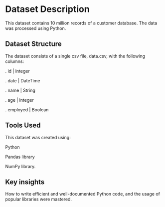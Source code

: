 # Dataset Description
This dataset contains 10 million records of a customer database.
The data was processed using Python.

## Dataset Structure
The dataset consists of a single csv file, data.csv, with the following columns:

. id    | integer 

. date | DateTime

. name | String 

. age | integer

. employed | Boolean

## Tools Used
This dataset was created using:

Python

Pandas library

NumPy library.

## Key insights
How to write efficient and well-documented Python code, and the usage of popular libraries were mastered.



